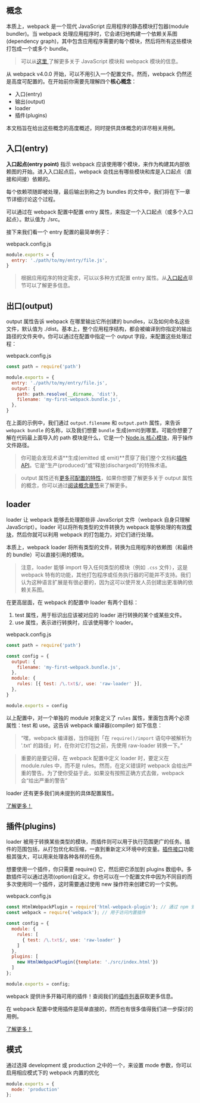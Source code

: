 ## 概念

本质上，webpack 是一个现代 JavaScript 应用程序的静态模块打包器(module bundler)。当 webpack 处理应用程序时，它会递归地构建一个依赖关系图(dependency graph)，其中包含应用程序需要的每个模块，然后将所有这些模块打包成一个或多个 bundle。

> 可以从[这里
> ](https://www.webpackjs.com/concepts/modules)了解更多关于 JavaScript 模块和 webpack 模块的信息。

从 webpack v4.0.0 开始，可以不用引入一个配置文件。然而，webpack 仍然还是高度可配置的。在开始前你需要先理解四个**核心概念**：

- 入口(entry)
- 输出(output)
- loader
- 插件(plugins)

本文档旨在给出这些概念的高度概述，同时提供具体概念的详尽相关用例。

## 入口(entry)

**入口起点(entry point)**
指示 webpack 应该使用哪个模块，来作为构建其内部依赖图的开始。进入入口起点后，webpack 会找出有哪些模块和库是入口起点（直接和间接）依赖的。

每个依赖项随即被处理，最后输出到称之为 bundles 的文件中，我们将在下一章节详细讨论这个过程。

可以通过在 webpack 配置中配置 entry 属性，来指定一个入口起点（或多个入口起点）。默认值为 ./src。

接下来我们看一个 entry 配置的最简单例子：

webpack.config.js

```js
module.exports = {
  entry: './path/to/my/entry/file.js',
}
```

> 根据应用程序的特定需求，可以以多种方式配置 entry 属性。从[入口起点](https://www.webpackjs.com/concepts/entry-points)章节可以了解更多信息。

## 出口(output)

output 属性告诉 webpack 在哪里输出它所创建的 bundles，以及如何命名这些文件，默认值为 ./dist。基本上，整个应用程序结构，都会被编译到你指定的输出路径的文件夹中。你可以通过在配置中指定一个 output 字段，来配置这些处理过程：

webpack.config.js

```js
const path = require('path')

module.exports = {
  entry: './path/to/my/entry/file.js',
  output: {
    path: path.resolve(__dirname, 'dist'),
    filename: 'my-first-webpack.bundle.js',
  },
}
```

在上面的示例中，我们通过 `output.filename` 和 `output.path` 属性，来告诉 `webpack bundle` 的名称，以及我们想要 `bundle` 生成(emit)到哪里。可能你想要了解在代码最上面导入的 path 模块是什么，它是一个 [Node.js 核心模块](https://nodejs.org/api/modules.html)，用于操作文件路径。

> 你可能会发现术语**生成(emitted 或 emit)**贯穿了我们整个文档和[插件 API](https://www.webpackjs.com/api/plugins)。它是“生产(produced)”或“释放(discharged)”的特殊术语。

> output 属性还有[更多可配置的特性](https://www.webpackjs.com/configuration/output)，如果你想要了解更多关于 output 属性的概念，你可以通过[阅读概念章节](https://www.webpackjs.com/concepts/output)来了解更多。

## loader

loader 让 webpack 能够去处理那些非 JavaScript 文件（webpack 自身只理解 JavaScript）。loader 可以将所有类型的文件转换为 webpack 能够处理的有效[模块](https://www.webpackjs.com/concepts/modules)，然后你就可以利用 webpack 的打包能力，对它们进行处理。

本质上，webpack loader 将所有类型的文件，转换为应用程序的依赖图（和最终的 bundle）可以直接引用的模块。

> 注意，loader 能够 import 导入任何类型的模块（例如 `.css` 文件），这是 webpack 特有的功能，其他打包程序或任务执行器的可能并不支持。我们认为这种语言扩展是有很必要的，因为这可以使开发人员创建出更准确的依赖关系图。

在更高层面，在 webpack 的配置中 loader 有两个目标：

1. test 属性，用于标识出应该被对应的 loader 进行转换的某个或某些文件。
2. use 属性，表示进行转换时，应该使用哪个 loader。

webpack.config.js

```js
const path = require('path')

const config = {
  output: {
    filename: 'my-first-webpack.bundle.js',
  },
  module: {
    rules: [{ test: /\.txt$/, use: 'raw-loader' }],
  },
}

module.exports = config
```

以上配置中，对一个单独的 module 对象定义了 `rules` 属性，里面包含两个必须属性：test 和 use。这告诉 webpack 编译器(compiler) 如下信息：

> “嘿，webpack 编译器，当你碰到「在 `require()/import` 语句中被解析为 '.txt' 的路径」时，在你对它打包之前，先使用 raw-loader 转换一下。”

>重要的是要记得，在 webpack 配置中定义 loader 时，要定义在 module.rules 中，而不是 rules。然而，在定义错误时 webpack 会给出严重的警告。为了使你受益于此，如果没有按照正确方式去做，webpack 会“给出严重的警告”

loader 还有更多我们尚未提到的具体配置属性。

[了解更多！](https://www.webpackjs.com/concepts/loaders)

## 插件(plugins)
loader 被用于转换某些类型的模块，而插件则可以用于执行范围更广的任务。插件的范围包括，从打包优化和压缩，一直到重新定义环境中的变量。[插件接口](https://www.webpackjs.com/api/plugins)功能极其强大，可以用来处理各种各样的任务。

想要使用一个插件，你只需要 require() 它，然后把它添加到 plugins 数组中。多数插件可以通过选项(option)自定义。你也可以在一个配置文件中因为不同目的而多次使用同一个插件，这时需要通过使用 new 操作符来创建它的一个实例。

webpack.config.js
```js
const HtmlWebpackPlugin = require('html-webpack-plugin'); // 通过 npm 安装
const webpack = require('webpack'); // 用于访问内置插件

const config = {
  module: {
    rules: [
      { test: /\.txt$/, use: 'raw-loader' }
    ]
  },
  plugins: [
    new HtmlWebpackPlugin({template: './src/index.html'})
  ]
};

module.exports = config;
```
webpack 提供许多开箱可用的插件！查阅我们的[插件列表](https://www.webpackjs.com/plugins)获取更多信息。

在 webpack 配置中使用插件是简单直接的，然而也有很多值得我们进一步探讨的用例。

[了解更多！](https://www.webpackjs.com/concepts/plugins)

## 模式
通过选择 development 或 production 之中的一个，来设置 mode 参数，你可以启用相应模式下的 webpack 内置的优化
```js
module.exports = {
  mode: 'production'
};
```